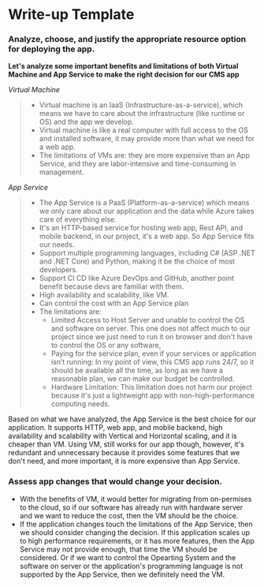 # Write-up Template

### Analyze, choose, and justify the appropriate resource option for deploying the app.

**Let's analyze some important benefits and limitations of both Virtual Machine and App Service to make the right decision for our CMS app**

*Virtual Machine*
>- Virtual machine is an IaaS (Infrastructure-as-a-service), which means we have to care about the infrastructure (like runtime or OS) and the app we develop.
>- Virtual machine is like a real computer with full access to the OS and installed software, it may provide more than what we need for a web app. 
>- The limitations of VMs are: they are more expensive than an App Service, and they are labor-intensive and time-consuming in management.

*App Service*
>- The App Service is a PaaS (Platform-as-a-service) which means we only care about our application and the data while Azure takes care of everything else.
>- It's an HTTP-based service for hosting web app, Rest API, and mobile backend, in our project, it's a web app. So App Service fits our needs.
>- Support multiple programming languages, including C# (ASP .NET and .NET Core) and Python, making it be the choice of most developers.
>- Support CI CD like Azure DevOps and GitHub, another point benefit because devs are familiar with them.
>- High availability and scalability, like VM.
>- Can control the cost with an App Service plan
>- The limitations are: 
>     - Limited Access to Host Server and unable to control the OS and software on server. This one does not affect much to our project since we just need to run it on browser and don't have to control the OS or any software,
>     -  Paying for the service plan, even if your services or application isn’t running: In my point of view, this CMS app runs 24/7, so it should be available all the time, as long as we have a reasonable plan, we can make our budget be controlled.
>     - Hardware Limitation: This limitation does not harm our project because it's just a lightweight app with non-high-performance computing needs.

Based on what we have analyzed, the App Service is the best choice for our application. It supports HTTP, web app, and mobile backend, high availability and scalability with Vertical and Horizontal scaling, and it is cheaper than VM. Using VM, still works for our app though, however, it's redundant and unnecessary because it provides some features that we don't need, and more important, it is more expensive than App Service.

### Assess app changes that would change your decision.

- With the benefits of VM, it would better for migrating from on-permises to the cloud, so if our software has already run with hardware server and we want to reduce the cost, then the VM should be the choice.
- If the application changes touch the limitations of the App Service, then we should consider changing the decision. If this application scales up to high performance requirements, or it has more features, then the App Service may not provide enough, that time the VM should be considered. Or if we want to control the Opearting System and the software on server or the application's programming language is not supported by the App Service, then we definitely need the VM.